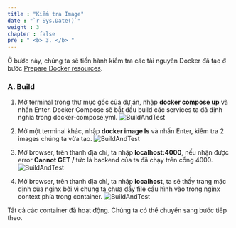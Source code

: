 ```yaml
---
title : "Kiểm tra Image"
date : "`r Sys.Date()`"
weight : 3
chapter : false
pre : " <b> 3. </b> "
---
```


Ở bước này, chúng ta sẽ tiến hành kiểm tra các tài nguyên Docker đã tạo ở bước [Prepare Docker resources](/2-Prerequiste/2.2-createdockerresource/).

### A. Build
1. Mở terminal trong thư mục gốc của dự án, nhập **docker compose up** và nhấn Enter. Docker Compose sẽ bắt đầu build các services ta đã định nghĩa trong docker-compose.yml.
![BuildAndTest](images/3.buildandtest/01-buildandtest.png)

2. Mở một terminal khác, nhập **docker image ls** và nhấn Enter, kiểm tra 2 images chúng ta vừa tạo.
![BuildAndTest](images/3.buildandtest/02-buildandtest.png)

3. Mở browser, trên thanh địa chỉ, ta nhập **localhost:4000**, nếu nhận được error **Cannot GET /** tức là backend của ta đã chạy trên cổng 4000.
![BuildAndTest](images/3.buildandtest/03-buildandtest.png)

4. Mở browser, trên thanh địa chỉ, ta nhập **localhost**, ta sẽ thấy trang mặc định của nginx bởi vì chúng ta chưa đẩy file cấu hình vào trong nginx context phía trong container.
![BuildAndTest](images/3.buildandtest/04-buildandtest.png)

Tất cả các container đã hoạt động. Chúng ta có thể chuyển sang bước tiếp theo.